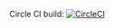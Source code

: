 Circle CI build: 
[![CircleCI](https://circleci.com/gh/pulawskk/dbs-order.svg?style=svg&circle-token=ed05e5a9212c096bce57d3f018485d86a17a8634)](https://app.circleci.com/pipelines/github/pulawskk/dbs-order)
